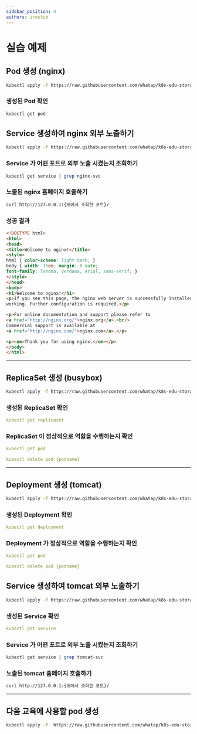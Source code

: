 ```yaml
---
sidebar_position: 4
authors: irostub
---
```


# 실습 예제

## Pod 생성 (nginx)

```bash
kubectl apply -f https://raw.githubusercontent.com/whatap/k8s-edu-storage/master/k8s-object/nginx-pod.yaml
```

### 생성된 Pod 확인

```bash
kubectl get pod
```

## Service 생성하여 nginx 외부 노출하기

```bash
kubectl apply -f https://raw.githubusercontent.com/whatap/k8s-edu-storage/master/k8s-object/nginx-service.yaml
```

### Service 가 어떤 포트로 외부 노출 시켰는지 조회하기

```bash
kubectl get service | grep nginx-svc
```

### 노출된 nginx 홈페이지 호출하기

```bash
curl http://127.0.0.1:{위에서 조회한 포트}/
```

### 성공 결과

```html
<!DOCTYPE html>
<html>
<head>
<title>Welcome to nginx!</title>
<style>
html { color-scheme: light dark; }
body { width: 35em; margin: 0 auto;
font-family: Tahoma, Verdana, Arial, sans-serif; }
</style>
</head>
<body>
<h1>Welcome to nginx!</h1>
<p>If you see this page, the nginx web server is successfully installed and
working. Further configuration is required.</p>

<p>For online documentation and support please refer to
<a href="http://nginx.org/">nginx.org</a>.<br/>
Commercial support is available at
<a href="http://nginx.com/">nginx.com</a>.</p>

<p><em>Thank you for using nginx.</em></p>
</body>
</html>
```
---
## ReplicaSet 생성 (busybox)

```bash
kubectl apply -f https://raw.githubusercontent.com/whatap/k8s-edu-storage/master/k8s-object/busybox-replicaset.yaml
```

### 생성된 ReplicaSet 확인

```yaml
kubectl get replicaset
```

### ReplicaSet 이 정상적으로 역할을 수행하는지 확인

```yaml
kubectl get pod
```

```yaml
kubectl delete pod {podname}
```
---
## Deployment 생성 (tomcat)

```bash
kubectl apply -f https://raw.githubusercontent.com/whatap/k8s-edu-storage/master/k8s-object/tomcat-deployment.yaml
```

### 생성된 Deployment 확인

```yaml
kubectl get deployment
```

### Deployment 가 정상적으로 역할을 수행하는지 확인

```yaml
kubectl get pod
```

```yaml
kubectl delete pod {podname}
```

## Service 생성하여 tomcat 외부 노출하기

```bash
kubectl apply -f https://raw.githubusercontent.com/whatap/k8s-edu-storage/master/k8s-object/tomcat-service.yaml
```

### 생성된 Service 확인

```yaml
kubectl get service
```

### Service 가 어떤 포트로 외부 노출 시켰는지 조회하기

```bash
kubectl get service | grep tomcat-svc
```

### 노출된 tomcat 홈페이지 호출하기

```bash
curl http://127.0.0.1:{위에서 조회한 포트}/
```
---
## 다음 교육에 사용할 pod 생성

```bash
kubectl apply -f  https://raw.githubusercontent.com/whatap/k8s-edu-storage/master/k8s-object/not-busy-yet-pod.yaml
```